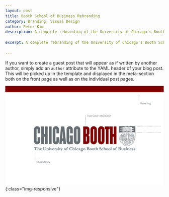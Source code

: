 ```yaml
---
layout: post
title: Booth School of Business Rebranding
category: Branding, Visual Design
author: Peter Kim
description: A complete rebranding of the University of Chicago's Booth School of Business' branding and marketing guidelines.

excerpt: A complete rebranding of the University of Chicago's Booth School of Business' branding and marketing guidelines.

---
```


If you want to create a guest post that will appear as if written by another author, simply add an `author` attribute to the 
YAML header of your blog post. This will be picked up in the template and displayed in the meta-section both on the front page 
as well as on the individual post pages.

![Booth Rebranding](/assets/img-work-1.png){:class="img-responsive"}
